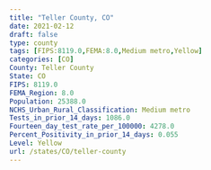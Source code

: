 ```yaml
---
title: "Teller County, CO"
date: 2021-02-12
draft: false
type: county
tags: [FIPS:8119.0,FEMA:8.0,Medium metro,Yellow]
categories: [CO]
County: Teller County
State: CO
FIPS: 8119.0
FEMA_Region: 8.0
Population: 25388.0
NCHS_Urban_Rural_Classification: Medium metro
Tests_in_prior_14_days: 1086.0
Fourteen_day_test_rate_per_100000: 4278.0
Percent_Positivity_in_prior_14_days: 0.055
Level: Yellow
url: /states/CO/teller-county
---
```



